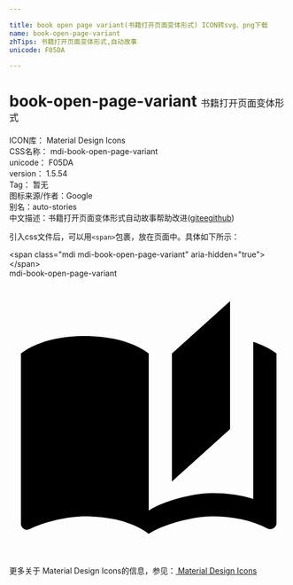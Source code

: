 ```yaml
---

title: book open page variant(书籍打开页面变体形式) ICON转svg、png下载
name: book-open-page-variant
zhTips: 书籍打开页面变体形式,自动故事
unicode: F05DA

---
```


# book-open-page-variant  <small style="font-size: 60%;font-weight: 100">书籍打开页面变体形式</small>


<div class="detail-page">
<p>
<span>
ICON库：
<span class="badge-secondary badge">Material Design Icons</span> 
</span>
<br/>
<span>
CSS名称：
<span class="badge-secondary badge">mdi-book-open-page-variant</span> 
</span>
<br/>
<span>
unicode：
<span class="badge-secondary badge">F05DA</span> 
</span>
<br/>
<span>
version：
<span class="badge-secondary badge">1.5.54</span> 
</span>
<br/>
<span>Tag：
<span class="badge-light badge">暂无</span>
</span>
<br/>
<span>图标来源/作者：<span class="badge-light badge">Google</span></span> 
<br/>
<span>别名：<span class="badge-light badge">auto-stories</span></span><br/><span class="zh-detail">中文描述：<span class="badge-primary badge">书籍打开页面变体形式</span><span class="badge-primary badge">自动故事</span><span class="help-link"><span>帮助改进</span>(<a href="https://gitee.com/liuwave/icon-helper/edit/master/json/material/book-open-page-variant.json" target="_blank" rel="noopener noreferrer">gitee</a><a href="https://github.com/liuwave/icon-helper/edit/master/json/material/book-open-page-variant.json" target="_blank" rel="noopener noreferrer">github</a></span>)</span><br/>
</p>
</div>
<div class="alert alert-dark">
  <i class="mdi mdi-book-open-page-variant mdi-48px"></i>
  <i class="mdi mdi-book-open-page-variant mdi-36px"></i>
  <i class="mdi mdi-book-open-page-variant mdi-24px"></i>
  <i class="mdi mdi-book-open-page-variant mdi-18px"></i>
</div>
<div>
  <p>引入css文件后，可以用<code>&lt;span&gt;</code>包裹，放在页面中。具体如下所示：    
  </p>
  <div class="alert alert-primary" style="font-size: 14px">
    &lt;span class="mdi mdi-book-open-page-variant" aria-hidden="true"&gt;&lt;/span&gt;
    <copy-btn content='<span class="mdi mdi-book-open-page-variant" aria-hidden="true"></span>'></copy-btn>
  </div>
  <div class="alert alert-secondary">
    <i class="mdi mdi-book-open-page-variant"
    style="font-size: 24px"
    aria-hidden="true"></i> mdi-book-open-page-variant
    <copy-btn content="mdi-book-open-page-variant" btn-title="复制图标名称"></copy-btn>
  </div>
</div>
<div id="svg" class="svg-wrap">
<svg xmlns="http://www.w3.org/2000/svg" viewBox="0 0 24 24"><path d="M19,2L14,6.5V17.5L19,13V2M6.5,5C4.55,5 2.45,5.4 1,6.5V21.16C1,21.41 1.25,21.66 1.5,21.66C1.6,21.66 1.65,21.59 1.75,21.59C3.1,20.94 5.05,20.5 6.5,20.5C8.45,20.5 10.55,20.9 12,22C13.35,21.15 15.8,20.5 17.5,20.5C19.15,20.5 20.85,20.81 22.25,21.56C22.35,21.61 22.4,21.59 22.5,21.59C22.75,21.59 23,21.34 23,21.09V6.5C22.4,6.05 21.75,5.75 21,5.5V7.5L21,13V19C19.9,18.65 18.7,18.5 17.5,18.5C15.8,18.5 13.35,19.15 12,20V13L12,8.5V6.5C10.55,5.4 8.45,5 6.5,5V5Z" /></svg>
</div>
<detail full-name='mdi-book-open-page-variant'></detail>
    
<div><p>更多关于 Material Design Icons的信息，参见：<a target="_blank" href="https://iconhelper.cn/material.html"> Material Design Icons</a>
</p></div>
